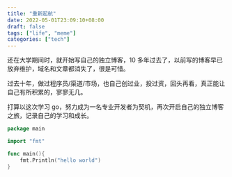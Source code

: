 ```yaml
---
title: "重新起航"
date: 2022-05-01T23:09:10+08:00
draft: false
tags: ["life", "meme"]
categories: ["tech"]
---
```


还在大学期间时，就开始写自己的独立博客，10 多年过去了，以前写的博客早已放弃维护，域名和文章都消失了，很是可惜。

过去十年，做过程序员/渠道/市场，也自己创过业，投过资，回头再看，真正能让自己有所积累的，寥寥无几。

打算以这次学习 go，努力成为一名专业开发者为契机，再次开启自己的独立博客之旅，记录自己的学习和成长。

```go
package main

import "fmt"

func main(){
    fmt.Println("hello world")
}

```
